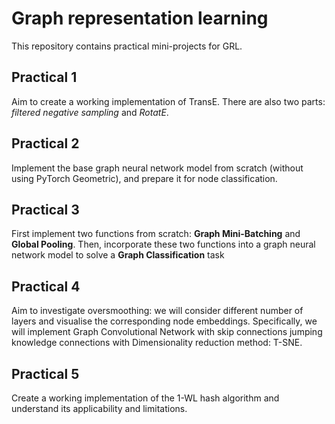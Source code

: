 # Graph representation learning
This repository contains practical mini-projects for GRL.
## Practical 1
Aim to create a working implementation of TransE. There are also two parts: *filtered negative sampling* and *RotatE*.
## Practical 2
Implement the base graph neural network model from scratch (without using PyTorch Geometric), and prepare it for node classification.
## Practical 3
First implement two functions from scratch: **Graph Mini-Batching** and **Global Pooling**. Then, incorporate these two functions into a graph neural network model to solve a **Graph Classification** task
## Practical 4
Aim to investigate oversmoothing: we will consider different number of layers and visualise the corresponding node embeddings. Specifically, we will implement Graph Convolutional Network with skip connections jumping knowledge connections with Dimensionality reduction method: T-SNE.
## Practical 5
Create a working implementation of the 1-WL hash algorithm and understand its applicability and limitations.
